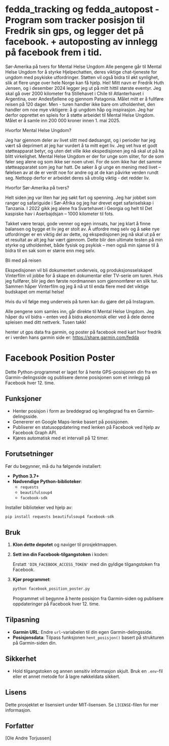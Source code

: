 # fedda_tracking og fedda_autopost - Program som tracker posisjon til Fredrik sin gps, og legger det på facebook. + autoposting av innlegg på facebook frem i tid.
Sør-Amerika på tvers for Mental Helse Ungdom
Alle pengene går til Mental Helse Ungdom for å styrke Hjelpechatten, deres viktige chat-tjeneste for ungdom med psykiske utfordringer. Støtten vil også bidra til økt synlighet, slik at flere unge over hele Norge kan få hjelp.
Hei! Mitt navn er Fredrik Huth Jensen, og i desember 2024 legger jeg ut på mitt hittil største eventyr. Jeg skal gå over 2000 kilometer fra Stillehavet i Chile til Atlanterhavet i Argentina, over Andesfjellene og gjennom Patagonia. Målet mitt er å fullføre reisen på 120 dager. Men - turen handler ikke bare om utholdenhet, den handler om noe mye viktigere: å gi ungdom håp og inspirasjon. Jeg har derfor opprettet en spleis for å støtte arbeidet til Mental Helse Ungdom. Målet er å samle inn 200 000 kroner innen 1. mai 2025.

Hvorfor Mental Helse Ungdom?

Jeg har gjennom deler av livet slitt med dødsangst, og i perioder har jeg vært så deprimert at jeg har vurdert å ta mitt eget liv. Jeg vet hva et godt støtteapparat betyr, og uten det ville ikke ekspedisjonen jeg nå skal ut på ha blitt virkelighet. Mental Helse Ungdom er der for unge som sliter, for de som føler seg alene og som ikke ser noen utvei. For de som ikke har det samme støtteapparatet som jeg har hatt. De søker å gi unge en mening med livet – følelsen av at de er verdt noe for andre og at de kan påvirke verden rundt seg. Nettopp derfor er arbeidet deres så utrolig viktig - det redder liv.

Hvorfor Sør-Amerika på tvers?

Helt siden jeg var liten har jeg søkt fart og spenning. Jeg har jobbet som ranger og safariguide i Sør-Afrika og jeg har drevet eget safariselskap i Tanzania. I 2022 gikk jeg alene fra Svartehavet i Georgia og helt til Det kaspiske hav i Aserbajdsjan – 1000 kilometer til fots.

Takket være terapi, gode venner og egen innsats, har jeg klart å finne balansen og bygge et liv jeg er stolt av. Å utfordre meg selv og å søke nye utfordringer er en viktig del av dette, og ekspedisjonen jeg nå skal ut på er et resultat av alt jeg har vært gjennom. Dette blir den ultimate testen på min styrke og utholdenhet, både fysisk og psykisk – men også min sjanse til å bidra til en sak som er større enn meg selv.

Bli med på reisen

Ekspedisjonen vil bli dokumentert underveis, og produksjonsselskapet Vinterfilm vil jobbe for å skape en dokumentar eller TV-serie om turen. Hvis jeg fullfører, blir jeg den første nordmannen som gjennomfører en slik tur. Sammen håper Vinterfilm og jeg å nå ut til enda flere med det viktige budskapet om mental helse!

Hvis du vil følge meg underveis på turen kan du gjøre det på Instagram.

Alle pengene som samles inn, går direkte til Mental Helse Ungdom. Jeg håper du vil bidra – enten ved å bidra økonomisk eller ved å dele denne spleisen med ditt nettverk. Tusen takk!




henter ut gps data fra garmin, og poster på facebook med kart hvor fredrik er i verden
hans garmin side er: https://share.garmin.com/fedda

# Facebook Position Poster

Dette Python-programmet er laget for å hente GPS-posisjonen din fra en Garmin-delingsside og publisere denne posisjonen som et innlegg på Facebook hver 12. time.

## Funksjoner
- Henter posisjon i form av breddegrad og lengdegrad fra en Garmin-delingsside.
- Genererer en Google Maps-lenke basert på posisjonen.
- Publiserer en statusoppdatering med lenken på Facebook ved hjelp av Facebook Graph API.
- Kjøres automatisk med et intervall på 12 timer.

## Forutsetninger
Før du begynner, må du ha følgende installert:
- **Python 3.7+**
- **Nødvendige Python-biblioteker**:
  - `requests`
  - `beautifulsoup4`
  - `facebook-sdk`

Installer biblioteker ved hjelp av:
```bash
pip install requests beautifulsoup4 facebook-sdk
```

## Bruk
1. **Klon dette depotet** og naviger til prosjektmappen.
2. **Sett inn din Facebook-tilgangstoken** i koden:
   
   Erstatt `'DIN_FACEBOOK_ACCESS_TOKEN'` med din gyldige tilgangstoken fra Facebook.
3. **Kjør programmet**:
   ```bash
   python facebook_position_poster.py
   ```
   Programmet vil begynne å hente posisjon fra Garmin-siden og publisere oppdateringer på Facebook hver 12. time.

## Tilpasning
- **Garmin URL**: Endre `url`-variabelen til din egen Garmin-delingsside.
- **Posisjonsdata**: Tilpass funksjonen `hent_posisjon()` basert på strukturen på Garmin-siden din.

## Sikkerhet
- Hold tilgangstoken og annen sensitiv informasjon skjult. Bruk en `.env`-fil eller et annet metode for å lagre nøkkeldata sikkert.

## Lisens
Dette prosjektet er lisensiert under MIT-lisensen. Se `LICENSE`-filen for mer informasjon.

## Forfatter
[Ole Andre Torjussen]

